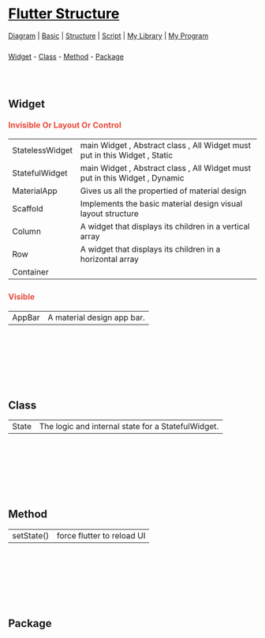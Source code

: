<style>
.md0{margin-top: 150px;}
.md1{margin-top: 75px;}
.md2{margin-top: 50px;}
.md3{margin-top: 25px;}
.md4{margin-top: 5px;}
.tbl1 td#header{background-color: D1ECCF}
.tbl1 tr#header{background-color: D1ECCF}
.red{color:#E74C3C;font-size: 16px;}
.blue{color:#3498DB}
.green{color:##28B463}
</style>


# [<span style="color:black;">Flutter Structure</span>](Flutter.md)
[Diagram](Flutter-Diagram.md) |
[Basic](Flutter-Basic.md) |
[Structure](Flutter-Structure.md) |
[Script](Flutter-Script.md) |
[My Library](Flutter-MyLibrary.md) |
[My Program](Flutter_MyProgram.md)



<div class="md3"></div>
<a href="#widget">Widget</a> - 
<a href="#class">Class</a> - 
<a href="#method">Method</a> - 
<a href="#package">Package</a>





<div class="md1"></div>

## Widget

#### <span class="red">Invisible Or Layout Or Control</span>

<table><tbody>
<tr>
<td rowspan="1">StatelessWidget</td>
<td rowspan="1">main Widget , Abstract class , All Widget must put in this Widget , Static </td>
</tr>
<tr>
<tr>
<td rowspan="1">StatefulWidget</td>
<td rowspan="1">main Widget , Abstract class , All Widget must put in this Widget , Dynamic</td>
</tr>
<td rowspan="1">MaterialApp</td>
<td rowspan="1">Gives us all the propertied of material design</td>
</tr>
<tr>
<tr>
<td rowspan="1">Scaffold</td>
<td rowspan="1">Implements the basic material design visual layout structure</td>
</tr>
<tr>
<td rowspan="1">Column</td>
<td rowspan="1">A widget that displays its children in a vertical array</td>
</tr>
<tr>
<td rowspan="1">Row</td>
<td rowspan="1">A widget that displays its children in a horizontal array</td>
</tr>
<tr>
<td rowspan="1">Container</td>
<td rowspan="1"></td>
</tr>
</tbody></table>

<div class="md3"></div>

#### <span class="red">Visible</span>

<table><tbody>
<tr>
<td rowspan="1">AppBar</td>
<td rowspan="1">A material design app bar.</td>
</tr>
</tbody></table>







<div class="md0"></div>

## Class

<table><tbody>
<tr>
<td rowspan="1">State</td>
<td rowspan="1">The logic and internal state for a StatefulWidget.</td>
</tr>
</tbody></table>








<div class="md0"></div>

## Method

<table><tbody>
<tr>
<td rowspan="1">setState()</td>
<td rowspan="1">force flutter to reload UI</td>
</tr>
</tbody></table>








<div class="md0"></div>

## Package
